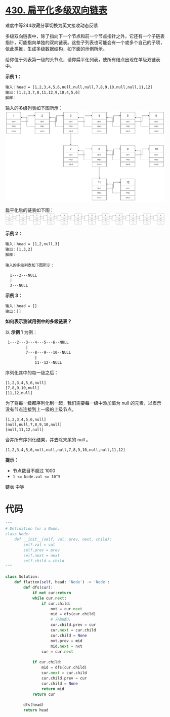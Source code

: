 # [430. 扁平化多级双向链表](https://leetcode-cn.com/problems/flatten-a-multilevel-doubly-linked-list/)

难度中等244收藏分享切换为英文接收动态反馈

多级双向链表中，除了指向下一个节点和前一个节点指针之外，它还有一个子链表指针，可能指向单独的双向链表。这些子列表也可能会有一个或多个自己的子项，依此类推，生成多级数据结构，如下面的示例所示。

给你位于列表第一级的头节点，请你扁平化列表，使所有结点出现在单级双链表中。

 

**示例 1：**

```
输入：head = [1,2,3,4,5,6,null,null,null,7,8,9,10,null,null,11,12]
输出：[1,2,3,7,8,11,12,9,10,4,5,6]
解释：
```
输入的多级列表如下图所示：
![img](multilevellinkedlist.png)

扁平化后的链表如下图：
![img](multilevellinkedlistflattened.png)


**示例 2：**

```
输入：head = [1,2,null,3]
输出：[1,3,2]
解释：

输入的多级列表如下图所示：

  1---2---NULL
  |
  3---NULL
```

**示例 3：**

```
输入：head = []
输出：[]
```

 

**如何表示测试用例中的多级链表？**

以 **示例 1** 为例：

```
 1---2---3---4---5---6--NULL
         |
         7---8---9---10--NULL
             |
             11--12--NULL
```

序列化其中的每一级之后：

```
[1,2,3,4,5,6,null]
[7,8,9,10,null]
[11,12,null]
```

为了将每一级都序列化到一起，我们需要每一级中添加值为 null 的元素，以表示没有节点连接到上一级的上级节点。

```
[1,2,3,4,5,6,null]
[null,null,7,8,9,10,null]
[null,11,12,null]
```

合并所有序列化结果，并去除末尾的 null 。

```
[1,2,3,4,5,6,null,null,null,7,8,9,10,null,null,11,12]
```

 

**提示：**

- 节点数目不超过 1000
- `1 <= Node.val <= 10^5`

链表 中等
# 代码

```python
"""
# Definition for a Node.
class Node:
    def __init__(self, val, prev, next, child):
        self.val = val
        self.prev = prev
        self.next = next
        self.child = child
"""

class Solution:
    def flatten(self, head: 'Node') -> 'Node':
        def dfs(cur):
            if not cur:return
            while cur.next:
                if cur.child:
                    nxt = cur.next
                    mid = dfs(cur.child)
                    # 开始插入
                    cur.child.prev = cur
                    cur.next = cur.child
                    cur.child = None
                    nxt.prev = mid
                    mid.next = nxt
                cur = cur.next

            if cur.child:
                mid = dfs(cur.child)
                cur.next = cur.child
                cur.child.prev = cur
                cur.child = None
                return mid
            return cur

        dfs(head)
        return head
```

